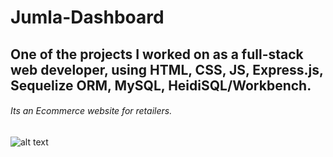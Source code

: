 # Jumla-Dashboard


## One of the projects I worked on as a full-stack web developer, using HTML, CSS, JS, Express.js, Sequelize ORM, MySQL, HeidiSQL/Workbench.
######      Its an Ecommerce website for retailers.

![alt text](https://user-images.githubusercontent.com/36306586/91742368-d9e1f800-ebbe-11ea-9802-5f9a5ee161ad.png)

